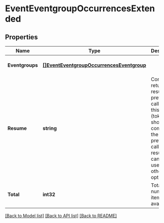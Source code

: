 # EventEventgroupOccurrencesExtended

## Properties
Name | Type | Description | Notes
------------ | ------------- | ------------- | -------------
**Eventgroups** | [**[]EventEventgroupOccurrencesEventgroup**](EventEventgroupOccurrencesEventgroup.md) |  | [optional] [default to null]
**Resume** | **string** | Continue returning results from previous call using this token (token should come from the previous call, resume cannot be used with other options). | [optional] [default to null]
**Total** | **int32** | Total number of items available. | [optional] [default to null]

[[Back to Model list]](../README.md#documentation-for-models) [[Back to API list]](../README.md#documentation-for-api-endpoints) [[Back to README]](../README.md)


